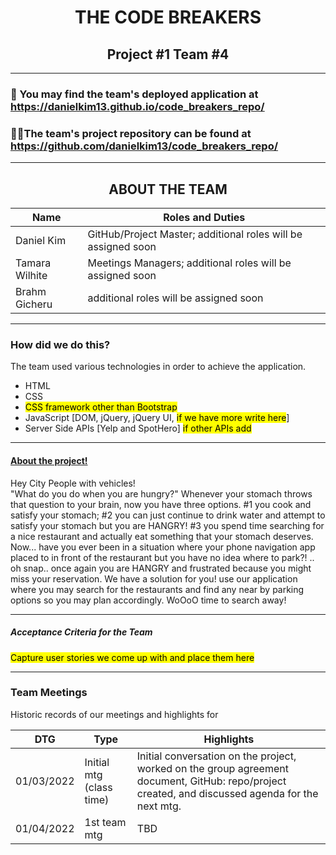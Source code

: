<h1 align="center">THE CODE BREAKERS</h1>
<h2 align="center">Project #1 Team #4</h2>

<hr />

### 🔭 You may find the team's deployed application at https://danielkim13.github.io/code_breakers_repo/

### 👨‍💻The team's project repository can be found at https://github.com/danielkim13/code_breakers_repo/

<hr />

<h2 align="center"><b>ABOUT THE TEAM</b></h4>

| Name           | Roles and Duties                                              |
| -------------- | ------------------------------------------------------------- |
| Daniel Kim     | GitHub/Project Master; additional roles will be assigned soon |
| Tamara Wilhite | Meetings Managers; additional roles will be assigned soon     |
| Brahm Gicheru  | additional roles will be assigned soon                        |

<hr />

### How did we do this?

The team used various technologies in order to achieve the application.

- HTML
- CSS
- <mark>CSS framework other than Bootstrap</mark>
- JavaScript [DOM, jQuery, jQuery UI, <mark>if we have more write here</mark>]
- Server Side APIs [Yelp and SpotHero] <mark>if other APIs add</mark>

<hr />

#### <u>About the project!</u>

Hey City People with vehicles! <br />
"What do you do when you are hungry?" Whenever your stomach throws that question to your brain, now you have three options. #1 you cook and satisfy your stomach; #2 you can just continue to drink water and attempt to satisfy your stomach but you are HANGRY! #3 you spend time searching for a nice restaurant and actually eat something that your stomach deserves. Now... have you ever been in a situation where your phone navigation app placed to in front of the restaurant but you have no idea where to park?! .. oh snap.. once again you are HANGRY and frustrated because you might miss your reservation. We have a solution for you! use our application where you may search for the restaurants and find any near by parking options so you may plan accordingly. WoOoO time to search away!

<hr />

##### Acceptance Criteria for the Team

<mark> Capture user stories we come up with and place them here</mark>

<hr />
<h3>Team Meetings</h3>
Historic records of our meetings and highlights for

| DTG        | Type                     | Highlights                                                                                                                                        |
| ---------- | ------------------------ | ------------------------------------------------------------------------------------------------------------------------------------------------- |
| 01/03/2022 | Initial mtg (class time) | Initial conversation on the project, worked on the group agreement document, GitHub: repo/project created, and discussed agenda for the next mtg. |
| 01/04/2022 | 1st team mtg             | TBD                                                                                                                                               |
